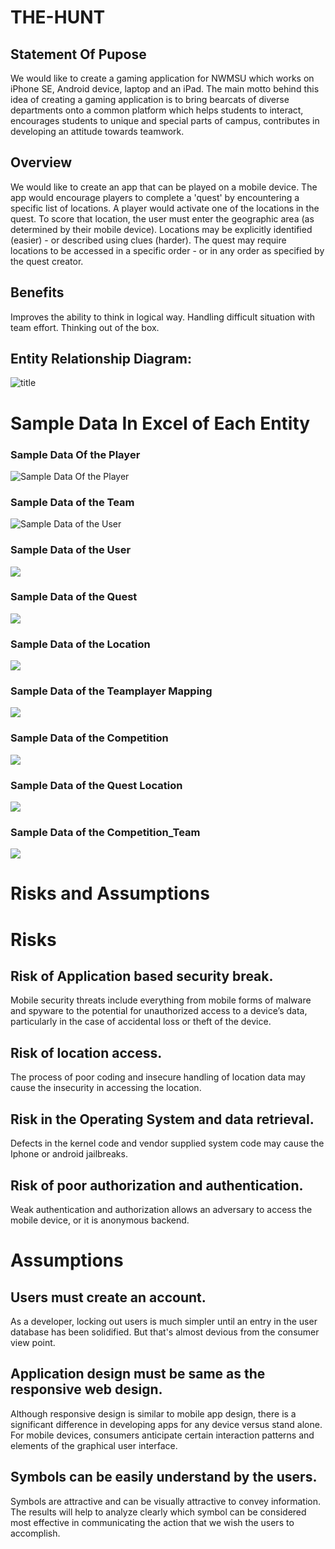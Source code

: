 # THE-HUNT

## Statement Of Pupose

We would like to create a gaming application for NWMSU which works on iPhone SE, Android device, laptop and an iPad. The main motto behind this idea of creating a gaming application is to bring bearcats of diverse departments onto a common platform which helps students to interact, encourages students to unique and special parts of campus, contributes in developing an attitude towards teamwork.

## Overview

We would like to create an app that can be played on a mobile device. The app would encourage players to complete a 'quest' by encountering a specific list of locations. A player would activate one of the locations in the quest. To score that location, the user must enter the geographic area (as determined by their mobile device). Locations may be explicitly identified (easier) - or described using clues (harder). The quest may require locations to be accessed in a specific order - or in any order as specified by the quest creator.

## Benefits
Improves the ability to think in logical way.
Handling difficult situation with team effort.
Thinking out of the box.

## Entity Relationship Diagram:
![title](https://github.com/Dixith1196/THE-HUNT/blob/master/ER%20Diagram.png?raw=true)

# Sample Data In Excel of Each Entity
### Sample Data Of the Player
![Sample Data Of the Player](https://lh3.googleusercontent.com/GPyYeVyruZ69-vpg4aw7w6Qe2m0XobY4NOtJMVkUUdcN6Oezi1TF93MEycEiQCV8T_cbMAS9dbsZo93qkZlPD2VLn6bnWkY6N6IItO-10lyGpIk_9768FwM-yzhUb9LVfQuu74uCZiv33N2_KgE07eULjc21EpzdICtq9mbNOpkjPRXySmBT5hVdGkLGXWGxRX4ZfyT59ZZ1QzMmSTgNJBM6U9kqlvH09NfOTjIc5dr8BAppIESYYk7d5msWoWK0PcvinlHu2ebVilk5h8vrlXWKP2kGNECB_wRhYB1ZbjvhxOqmReUX36tDtl5xTznwvcHkjKPV3o4KNUoxFo0m6Z1b0YpOqjANRyw0ztLSGkE0KRxiD0mGMm0ukeS3ZKxYD-3_b5fypBwehcAxuR50wIxmOFlJZohP9JZxgdSwzE9U7v9lYHI9K39-28GgUE74IE8JWluZDOBRC0NG_ClETQum3cZ92ya4WCyW70QTBsFjSKVM-ozOWznK1w5rchmyaC32UWubX-TRKLCvVYaIR1Zve7aO_13YvYbyq16ftuemAorqrWjeLnGHEjVndK41SDOa7PioKjk6oRT0t2MGbT3iUBR5wNM5QklyqwzDM976LnqtfIxuFwOYv4dFsbHuFp07RmOG75xUg4iQVKG6qywuEHRsGBxM9qdGNGcfic2IcP7HOexL9Pz8BY6SJA=w1169-h657-no?authuser=1)

### Sample Data of the Team
![Sample Data of the User](https://lh3.googleusercontent.com/_W-uekJY9Kg3ocnloMzRXjsvDEsayYHFGOETRrXkT846mri9vuM0Y0bP4lFeL6J8pcRCxpEt1ybW3D6DaAiawzipt9-0XXjKzbf0Km8LX2U5rXJck6kdnXEqT_SA87AtCB1TfalMdyg_WYzmat_HMICvdL6YxYr2rZ_OYj4iANPArt37KDyCFjigswYiiWKFxQcVrgEtMB6esNIYKJoikomGEptqEmOdxrt0_gpXJxoAgk_BbY7sA8gul_kZP6YNIvizzRbA9sGy-cqDY6o0GfEWJh5gRtAXKNNVGH29LqU0j3ZAsAUpByt5_qJh_kLnbLZwnE-l1i5j6d_ZGQK1xHKSaPyJRr9kL-9mlA97nb-aWsoo-OOVPq2zrYXgvlPOejdY6EqGLQmppfvSYzxzpgZk5NxfiYL49aDntFa-rOaX9pf5rA-K1ZWaVyLLz_r9cZdsFTf7JJmmMP4bLcheAX3PzP8tSv93MNXg2l_Mp9Z2K3sy_POEvgk0YRsQ9qGcLeA1RApjSY-U9zBD6U_Pzp-GSARPbf7w0323N6_-WlT0ZXipPNaUo_y3fCPMPMw-LMQsenhEnd0yceeyor7UY1bBMylEBN_k_TQAC-ceFUqXul8HyJQNCMSblbetVYgYIet_j9dSyMUK43dI_i5qFWPxYY2S3mUw6pUFKl_OJcVW8xCgbPIfOetypGsuZA=w1169-h657-no?authuser=1 )

### Sample Data of the User
![](https://lh3.googleusercontent.com/zrQ4ts2QWuSGKNy3R4VhCV26lNY56ywlQBsdx1ZhSA1KYZSnIrS9mRsb3L_FqJ58oI-NIBskgTf3MLOOiVmEqW4kQeFj3WOGYTFeGLIQkcT-MD4fVRGdJoCAt-I_u10VVQiFKZG9S02G-8ujB8mMZ8KB1tU3M7dTIoxK9r0iDyys2Ot6MCZk5Fvn8lKytZ828kWW-t07UBJSY9II0V1iSo8dpef9QO5uElxX4irJmAV94Oa6tXPrmahwdz4cjEWhlh27URoMRD1kBTo84Zrinbbq1LQBFlvu_cdXMRZrlQPaDvyPYFjib0EmEK52lHTDNueQDR-fvaW2Gc8Nc1fDmu12Up9UtU5W5Sce6db59wEgvi_8VGRuEnOt9tdTKKh1gJTJa8wX10FRPryYGOcRm-uGeCv7Ws-t33er3ZRhgcxF_TtxVHY5_VnTI8mWNf_3Qeo4wrIuFX_cCfqw66xwH6jNe4L5xqawxKc4p_mtbIf8sjab6jXiaXpLbt77KGe7d8wKiNKv5DmA_Rmbxs7BUVSJs1JYiVmgk8eDyk2_BkDwrDJpwxuTQs6s2vd_JQaPdKR6hQEBJ291ikRk-hfenuN7VhfKxp4f2B_ImG7TsrpPuZCjGY6LynwEATXrRqBJKKDilKeeOu2QncdKVk2gV04gw6wtCvUReS9v4-RdIhn87zcTQPd4rwh-CW9IKA=w1169-h657-no?authuser=1)

### Sample Data of the Quest
![](https://lh3.googleusercontent.com/-8KoxxuPXrKB0PYw5Rvo6yffNuFU1FRB7ogdJ7sYUMpdi_oEqFcq9rc16_wC03yoZdLI4P7cTnNHAXyGnB2TNEmhgWdtw8Mc3IPLKeOHa-IkSQoWJZu-09td68O3BCDYjjw7U1gDaVbg1ejax6v5NUoOBWN_L1cU1al0lHsrjEhycPVAhTJbfq5YKXZn4owAnbq_J1-i8vTR2MX1vCWLPCRwi4trKXRsMivcGSd9pcvEwZWLC49jLc-ac1SVGjaTzmdIjyWHgSmDFJ86SAe-CsUlVVuK1ZVsXgYOsaXYeS3reOVLayxl-LaytflRvvF9d8KKlhbhcMagpNJIEzwwX8KrxsfWpSk4EVPz0Pi6ff5vAiKVEAeFf9lKTXGgiGahu4erNKf2hs3qq_OzKh_k0yTzr_cvBhuursi5tPfg3JZE4N6WKd6YqY3LThv5oFxvlRlTNlDN4h-G6P_LF6WGX3LRThjzpGtOKbVIiIBJEM9PB8Bj4mC0luhf1pJB_OcCn61fm1CXEuQdfGueN3nbKRE6zIpF2_QYXj7zjlMS6W7Yuebepove_eGgPDny6RH-IZ98FMCRpL9ajF0hjBfKtJDhuTRw1L6xO1dweTU1lukcgiXYaoVBU5UFfDXUTHnMMKg5bXVR8nY4RUdBshb9tu7p6xxoBNktPIBCCxe1itPzxOJoWgbOZaIBkRfNDQ=w1169-h657-no?authuser=1)

### Sample Data of the Location
![](https://lh3.googleusercontent.com/Lwpr82YUkn7vMbjjnZAjW5_dW4iFgB0WXjPHNaHEWY34iZ3ZVOynGgIpQoCaBt8w5_ty91AJ7n1TH2GdJOryJ5T-A7A-HXJzeuFFtqIBk55yH1JYYczDQJlILvX886xO8mzTH0DpRJEHAxhGvU-Y9Pn1_35fFSZ7IxfO4mnyd-34IDVz6nryzFr-W9fFl3QDrqMHD81kJ8pD0Q69zPWUmgH36p2SBLC3WVLs4dk1zXrqi274ViNr-_2cGUpqnKENkhbfZK9jKjGZXkCFYjj6pcy4SfmhNPlMplWHKy6KGXjL2kTlq59EX_qcFysky5m1jbH-8WrzBlMj3Kv2xWFyjtfqK7CR1St17ygsFIqumnXz2VW4mH0Hw5yacumR24Dc8-SK7bbGiYXOxixGNUAC_RcN20QvcaoIrEPtBvxgI8U8r7F7xavLMMXK4DTsYN3eaymvdOn1Fmf8dfvInpJ48i6oUf0QiOQhYsi5DviZ3QsUZXHXVmKvhVrxZc3h8ZYvpqGUsE0rIbkWtRevCEZk1H2uykZ2RsrDNN4XvXX4Mf6DlLNITfE-C-nHZNADl3sHDCDroyxCjQGl4r9DMN0bAPwIez1JHt2FrkjKGpL6-GQLRo-aazDEaXvqLRVoCU2grA5XzUiJCTpAOerHOCjZXwgZ8AnUbAD3Sy42UnNfvoztDGDaPr3gqtQyPenfog=w1169-h657-no?authuser=1)

### Sample Data of the Teamplayer Mapping
![](https://lh3.googleusercontent.com/rtqntpex_43wsx4qFO9XkwxEU0ID8R_Pnx5-Z3VEV8abv1QJ5U4hHYBsFUTSyQf7gqp3X3A37YFGeOSQ76WrtDhV89OAiDlLiZld5_8LCNqFdr7QUIyKMGsR4EjlfQyT-c7rP0-YglAm8hwYKbGiQr-wQRSd9uDxyjx-a0SfvcztPHqA_cQlXrr6NWElLhJQwxNSil-_UO_Epk62QTA6asdtyenHc_MJhR_VNcJmqXzydRQuWpCGI_l_Au7z5QaWCESmxQbuKi6cyEylUb5YxlMm5pNnlfQkonVO8AVUk6K_pDNVGWtTJT6mY4wArRAZ6QN3_F4VGC1o691GLTvxL4rg2Tc-QlkDWqayRoTxmqWF2nK04QTIdzg8ZG0hqBCFEOdJazARLCI3Mp-bOb57PpRahwso9NIJvykYgdhUrRBL3xXRM2oJoHdsTG4ePQtf7jXvj71v_hQZUf26F-eiVYEFzdBocaGEEdkjn4WQ7-bCnvHCmkf-vck5dlthfqPgqSk-A1rWhuF5YmcsRSt5sJFq7iK0d2HC6gMFdtwgop3fVE7yQXagKRkcA9lAgqogslylwM1czhQ3bISmywRoKN90Q54immHVnH9ayz_srdknyLuwg6cq_CgXrClnXE7UvC-fp0UEEDKcJ2W0MQ7YlCcH_UP1Jrdgbm0oudNPcH0a0bPZ-fK6KLOqd4efCA=w1169-h657-no?authuser=1)

### Sample Data of the Competition
![](https://lh3.googleusercontent.com/Paoj8em6Ob7ovSOPCrKIlFN2txJ7kBhObTcA2xBTUR_U2LuAiayoWqqyR4MmQ_LglcV6IhE3arnnW6lQ0g_QHg2noNxcO7Zc0DDcAktuCpZuvmcjvCBLMmm9-p9Y6oUAuMgnaUo5aO-iEwYVMTjG66unDl7-t2wLkGE2gLQOHt97WZE61Dwcbd4ajU8FlaiOjoO-pxYQAkfTAWNB36Ln4HuBnxeeMpZiqGt1oMRjetwcx7k9DxTQSB-2d9NHVpjNxF3REsDF5IUSrHaC8Ixkp03S-pOk77mcmFMUM_TqbwD_0VnvjqDXi17ASSmjPcnRH6hg5RJHCU5Acc71fyTy3XAoIkFDNmek24bMU8tcL25bnDCknUwW1znlG8pU8VWxssNlfff_PW00qqkqiwqVeNMIG4a0RG4G6iQYr8yT4r9QQQcqa70nc6TOuR9pN8VNlanoOkZqsPL4zTOOZTL3Cz4VKR8QRu8nrAJ9chuR5M0WA4T2dDz3DveW2IL5JOZVSvCJrjkIQYHAIdiXdRPH6EOto8Xsh3uc5IwOOtu3nwujkYAK4o5Psyri20WzgAMVwlHa25maR4cazjalcWfeySRDBmDLavn56_FaWI4n_l2ZkEzEOXeXw1JrRJhfG1PN4af89SIEbAGAPQq-oW5HqzS2yt_s5PKQ5ZT6aYO7iRa7HJq00eD9YEhYvPel0A=w1169-h657-no?authuser=1)

### Sample Data of the Quest Location
![](https://lh3.googleusercontent.com/Qy-NmcVsjGULbIWkV3sO0K0ifCFn7c6Nh8VfUNaGUBfuVbl0tGvVcXwTd-umjJHfbh9QPZvEUkpE8wqhzE2dNiwXOfj2nMkdTT8yqjOrW2EV1T1qmQuMOoEVSScX_hGFulIKZ9FetV_wvah9pXinyagfvwQkhWcTvZWaDuQo8kV3xVEKvkkROb3ahRFJ2AocILokKFJXvIHpwm4AEkSqSnNCowlkcSjAx9xSVP3iT0VQZ2lhwo8xsV7-mFj0sjSV2LK-aMfFPajOfki2dIjHfrLBnrMYRXMQMnYw8G814_Wcqs23SSjyoxR3RMj67UwGm9_OuK7k1IS4F3hIcYCQrxgJaAmvHcz6aYvK5AfWXhUX3WCIhwsFuFcavZ7W5Di4QRWPLeg1QPb4x8MZf4e6BZqhxAyem8t-m-gZi6uyKTJMJyIoo7NPx3x4GMBjVRgsByN5ibGLg33O8oCVEKbTkQjrNatIygRFuPrDob9Br5tVt0b62CI87tYZFghjhculAZYDvV5-GED2Aw_1txKC2nQ6ncpoI-pW0i-YdI7su1GMhQAG6pSfj-hbee7-Hn2YT0bQfvOwPkZ_3dPkjlQaOFkLMe6L2Wqh9eLhFFRpWs_lU28oH7YxFib_caCZRf07oEb_jMq7pQ_fP2lCqac3Ijoai1YUx2ao6mwg2z2WI4vz_1VTM8ZFuV0C5fXVRA=w1169-h657-no?authuser=1)

### Sample Data of the Competition_Team
![](https://lh3.googleusercontent.com/otg9JxrGAgyemcr9UeviKS-L7NmdTHG5M82LVUXBXa9wRavFgJAxfSfncM8fcKSp1bvXUKvmHIp9gVp5sMoufQbs5Jn5WJxJvVcJPapQGkUc34kpbijM2uwwSpioj516hcAJYmfG4Lo9nODtdqQRFwyryvtNoL8CZfTh9_yGpKsMkLmtHLziLb__eCNMTiK4RXhdOxixzm9jrrILQnjmvZCnVMd4hbXH2h8HBDqAfyYIcheyUT7QI6PiB7BZi2U9GBAOZGJwQamP7GX3jWhYgOFmkAhNXsgx5cT9yo_XN_f3kS_dbRCNTcYrVem182Ee41RtJbcStftEFq_GKj8MoU9lbgW0QQqGeroXVdDNOIbpgZ2w9h_3QJKo1U1YU4TRgoxDYkEGBUSklarN5lP58F8j-Z610DGvMsqKG_Bo7N6g1JnjsDmTngvTLddWFwy-8Bo2D6bJSKY-ajAN0lVGzsK10nRQrnxkBLl4FQ2PHpwxfCvLEJa4G43YhRbpQcprkDZ5W41oXbbWRvBJWIzskTEo6sYMrnGL8fOBNELqvFvpVIQYegUQRLbILZWtEeB7TOJGtvuTdMyrVtM8Bte41eo5v_dUCU77BlGcQ5yWSYXiRIuMZ0OCc5mYk3JKvkvy_X3brgxPEQNLYUCl_MNkUNTWzx7Jyxdak2bQ4SigOpZHuTUrgmTqnajjfFzclQ=w1169-h657-no?authuser=1)


# Risks and Assumptions
# Risks
## Risk of Application based security break.
Mobile security threats include everything from mobile forms of malware and spyware to the potential for unauthorized access to a device’s data, particularly in the case of accidental loss or theft of the device.

## Risk of location access.
The process of poor coding and insecure handling of location data may cause the insecurity in accessing the location.

## Risk in the Operating System and data retrieval.
Defects in the kernel code and vendor supplied system code may cause the Iphone or android jailbreaks.

## Risk of poor authorization and authentication.
Weak authentication and authorization allows an adversary to access the mobile device, or it is anonymous backend.


# Assumptions
## Users must create an account.
As a developer, locking out users is much simpler until an entry in the user database has been solidified. But that's almost devious from the consumer view point.

## Application design must be same as the responsive web design.
Although responsive design is similar to mobile app design, there is a significant difference in developing apps for any device versus stand alone.
For mobile devices, consumers anticipate certain interaction patterns and elements of the graphical user interface.

## Symbols can be easily understand by the users.
Symbols are attractive and can be visually attractive to convey information. The results will help to analyze clearly which symbol can be considered most effective in communicating the action that we wish the users to accomplish. 

